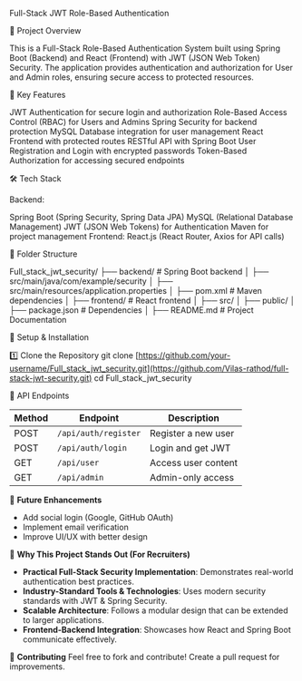 Full-Stack JWT Role-Based Authentication

🚀 Project Overview

This is a Full-Stack Role-Based Authentication System built using Spring Boot (Backend) and React (Frontend) with JWT (JSON Web Token) Security. The application provides authentication and authorization for User and Admin roles, ensuring secure access to protected resources.

🔑 Key Features

JWT Authentication for secure login and authorization
Role-Based Access Control (RBAC) for Users and Admins
Spring Security for backend protection
MySQL Database integration for user management
React Frontend with protected routes
RESTful API with Spring Boot
User Registration and Login with encrypted passwords
Token-Based Authorization for accessing secured endpoints

🛠️ Tech Stack

Backend:

Spring Boot (Spring Security, Spring Data JPA)
MySQL (Relational Database Management)
JWT (JSON Web Tokens) for Authentication
Maven for project management
Frontend:
React.js (React Router, Axios for API calls)

📂 Folder Structure

Full_stack_jwt_security/ ├── backend/ # Spring Boot backend │ ├── src/main/java/com/example/security │ ├── src/main/resources/application.properties │ ├── pom.xml # Maven dependencies │ ├── frontend/ # React frontend │ ├── src/ │ ├── public/ │ ├── package.json # Dependencies │ ├── README.md # Project Documentation




🔧 Setup & Installation

1️⃣ Clone the Repository
git clone [https://github.com/your-username/Full_stack_jwt_security.git](https://github.com/Vilas-rathod/full-stack-jwt-security.git)
cd Full_stack_jwt_security

🔗 API Endpoints

| Method | Endpoint            | Description            |
|--------|---------------------|------------------------|
| POST   | `/api/auth/register` | Register a new user   |
| POST   | `/api/auth/login`    | Login and get JWT     |
| GET    | `/api/user`          | Access user content   |
| GET    | `/api/admin`         | Admin-only access     |


🎯 **Future Enhancements**
- Add social login (Google, GitHub OAuth)
- Implement email verification
- Improve UI/UX with better design

📢 **Why This Project Stands Out (For Recruiters)**
- **Practical Full-Stack Security Implementation**: Demonstrates real-world authentication best practices.
- **Industry-Standard Tools & Technologies**: Uses modern security standards with JWT & Spring Security.
- **Scalable Architecture**: Follows a modular design that can be extended to larger applications.
- **Frontend-Backend Integration**: Showcases how React and Spring Boot communicate effectively.

🤝 **Contributing**
Feel free to fork and contribute! Create a pull request for improvements.

